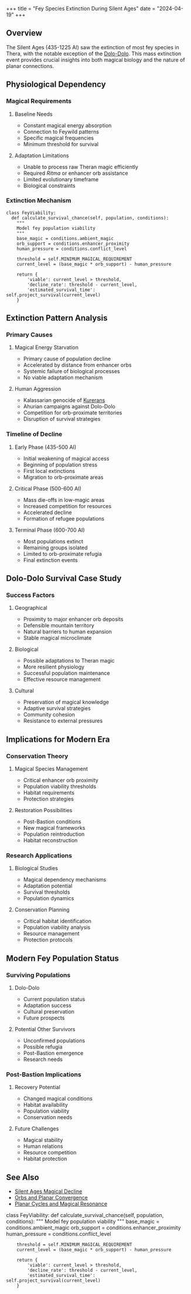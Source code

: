+++
title = "Fey Species Extinction During Silent Ages"
date = "2024-04-19"
+++

## Overview

The Silent Ages (435-1225 AI) saw the extinction of most fey species in Thera, with
the notable exception of the [Dolo-Dolo](@/species/dolo-dolo.md). This mass
extinction event provides crucial insights into both magical biology and the nature
of planar connections.

## Physiological Dependency

### Magical Requirements

1. Baseline Needs
   - Constant magical energy absorption
   - Connection to Feywild patterns
   - Specific magical frequencies
   - Minimum threshold for survival

2. Adaptation Limitations
   - Unable to process raw Theran magic efficiently
   - Required *Ritma* or enhancer orb assistance
   - Limited evolutionary timeframe
   - Biological constraints

### Extinction Mechanism

```
class FeyViability:
  def calculate_survival_chance(self, population, conditions):
    """
    Model fey population viability
    """
    base_magic = conditions.ambient_magic
    orb_support = conditions.enhancer_proximity
    human_pressure = conditions.conflict_level
    
    threshold = self.MINIMUM_MAGICAL_REQUIREMENT
    current_level = (base_magic * orb_support) - human_pressure
    
    return {
        'viable': current_level > threshold,
        'decline_rate': threshold - current_level,
        'estimated_survival_time': self.project_survival(current_level)
    }
```

## Extinction Pattern Analysis

### Primary Causes

1. Magical Energy Starvation
   - Primary cause of population decline
   - Accelerated by distance from enhancer orbs
   - Systemic failure of biological processes
   - No viable adaptation mechanism

2. Human Aggression
   - Kalassarian genocide of [Kurerans](@/species/kureran.md)
   - Ahurian campaigns against Dolo-Dolo
   - Competition for orb-proximate territories
   - Disruption of survival strategies

### Timeline of Decline

1. Early Phase (435-500 AI)
   - Initial weakening of magical access
   - Beginning of population stress
   - First local extinctions
   - Migration to orb-proximate areas

2. Critical Phase (500-600 AI)
   - Mass die-offs in low-magic areas
   - Increased competition for resources
   - Accelerated decline
   - Formation of refugee populations

3. Terminal Phase (600-700 AI)
   - Most populations extinct
   - Remaining groups isolated
   - Limited to orb-proximate refugia
   - Final extinction events

## Dolo-Dolo Survival Case Study

### Success Factors

1. Geographical
   - Proximity to major enhancer orb deposits
   - Defensible mountain territory
   - Natural barriers to human expansion
   - Stable magical microclimate

2. Biological
   - Possible adaptations to Theran magic
   - More resilient physiology
   - Successful population maintenance
   - Effective resource management

3. Cultural
   - Preservation of magical knowledge
   - Adaptive survival strategies
   - Community cohesion
   - Resistance to external pressures

## Implications for Modern Era

### Conservation Theory

1. Magical Species Management
   - Critical enhancer orb proximity
   - Population viability thresholds
   - Habitat requirements
   - Protection strategies

2. Restoration Possibilities
   - Post-Bastion conditions
   - New magical frameworks
   - Population reintroduction
   - Habitat reconstruction

### Research Applications

1. Biological Studies
   - Magical dependency mechanisms
   - Adaptation potential
   - Survival thresholds
   - Population dynamics

2. Conservation Planning
   - Critical habitat identification
   - Population viability analysis
   - Resource management
   - Protection protocols

## Modern Fey Population Status

### Surviving Populations

1. Dolo-Dolo
   - Current population status
   - Adaptation success
   - Cultural preservation
   - Future prospects

2. Potential Other Survivors
   - Unconfirmed populations
   - Possible refugia
   - Post-Bastion emergence
   - Research needs

### Post-Bastion Implications

1. Recovery Potential
   - Changed magical conditions
   - Habitat availability
   - Population viability
   - Conservation needs

2. Future Challenges
   - Magical stability
   - Human relations
   - Resource competition
   - Habitat protection

## See Also

- [Silent Ages Magical Decline](@/notes/theorycrafting/silent-ages-magical-decline.md)
- [Orbs and Planar Convergence](@/notes/theorycrafting/orbs-and-planar-convergence.md)
- [Planar Cycles and Magical Resonance](@/notes/theorycrafting/planar-cycles-and-magic.md)

class FeyViability:
    def calculate_survival_chance(self, population, conditions):
        """
        Model fey population viability
        """
        base_magic = conditions.ambient_magic
        orb_support = conditions.enhancer_proximity
        human_pressure = conditions.conflict_level

        threshold = self.MINIMUM_MAGICAL_REQUIREMENT
        current_level = (base_magic * orb_support) - human_pressure
        
        return {
            'viable': current_level > threshold,
            'decline_rate': threshold - current_level,
            'estimated_survival_time': self.project_survival(current_level)
        }
